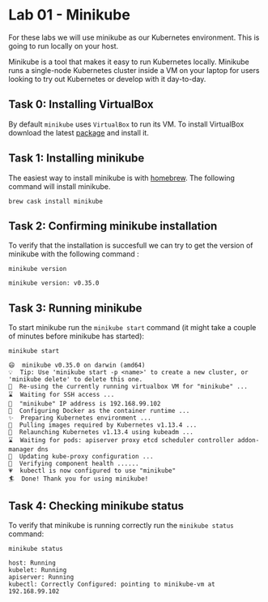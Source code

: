 # Lab 01 - Minikube

For these labs we will use minikube as our Kubernetes environment. This is
going to run locally on your host.

Minikube is a tool that makes it easy to run Kubernetes locally. Minikube runs a 
single-node Kubernetes cluster inside a VM on your laptop for users looking to 
try out Kubernetes or develop with it day-to-day.

## Task 0: Installing VirtualBox

By default `minikube` uses `VirtualBox` to run its VM.  To install VirtualBox 
download the latest [package](https://download.virtualbox.org/virtualbox/6.0.4/VirtualBox-6.0.4-128413-OSX.dmg) 
and install it.


## Task 1: Installing minikube

The easiest way to install minikube is with [homebrew](https://brew.sh/). The 
following command will install minikube.

```
brew cask install minikube
```

## Task 2: Confirming minikube installation

To verify that the installation is succesfull we can try to get the version of
minikube with the following command :

```
minikube version

minikube version: v0.35.0
```

## Task 3: Running minikube

To start minikube run the `minikube start` command (it might take a couple of minutes 
before minikube has started):

```
minikube start

😄  minikube v0.35.0 on darwin (amd64)
💡  Tip: Use 'minikube start -p <name>' to create a new cluster, or 'minikube delete' to delete this one.
🏃  Re-using the currently running virtualbox VM for "minikube" ...
⌛  Waiting for SSH access ...
📶  "minikube" IP address is 192.168.99.102
🐳  Configuring Docker as the container runtime ...
✨  Preparing Kubernetes environment ...
🚜  Pulling images required by Kubernetes v1.13.4 ...
🔄  Relaunching Kubernetes v1.13.4 using kubeadm ...
⌛  Waiting for pods: apiserver proxy etcd scheduler controller addon-manager dns
📯  Updating kube-proxy configuration ...
🤔  Verifying component health ......
💗  kubectl is now configured to use "minikube"
🏄  Done! Thank you for using minikube!
```

## Task 4: Checking minikube status

To verify that minikube is running correctly run the `minikube status` command:

```
minikube status

host: Running
kubelet: Running
apiserver: Running
kubectl: Correctly Configured: pointing to minikube-vm at 192.168.99.102
```
